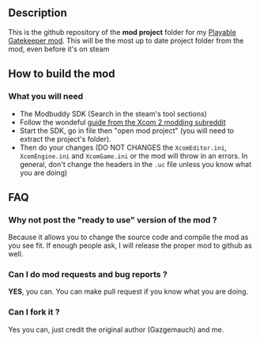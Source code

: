 ## Description

This is the github repository of the **mod project** folder for my [Playable Gatekeeper mod](https://steamcommunity.com/sharedfiles/filedetails/?id=2827217224). 
This will be the most up to date project folder from the mod, even before it's on steam

## How to build the mod

### What you will need

- The Modbuddy SDK (Search in the steam's tool sections)
- Follow the wondeful [guide from the Xcom 2 modding subreddit](https://www.reddit.com/r/xcom2mods/wiki/firsttime#wiki_how_to_install_and_set_up_xcom_2_wotc_sdk)
- Start the SDK, go in file then "open mod project" (you will need to extract the project's folder).
- Then do your changes (DO NOT CHANGES the `XcomEditor.ini`, `XcomEngine.ini` and `XcomGame.ini` or the mod will throw in an errors. In general, don't change the headers in the `.uc` file unless you know what you are doing)


## FAQ

### Why not post the "ready to use" version of the mod ?
Because it allows you to change the source code and compile the mod as you see fit. If enough people ask, I will release the proper mod to github as well.

### Can I do mod requests and bug reports ?
**YES**, you can. You can make pull request if you know what you are doing.

### Can I fork it ?
Yes you can, just credit the original author (Gazgemauch) and me.
